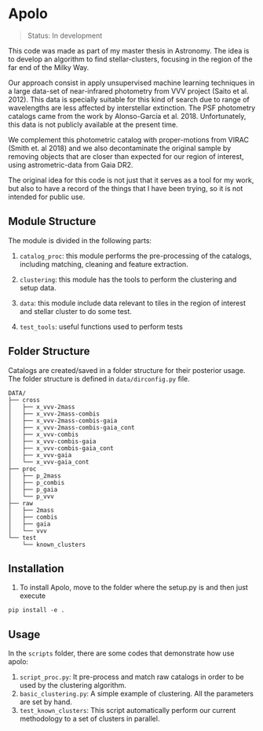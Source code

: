 Apolo
=====

> Status: In development 

This code was made as part of my master thesis in Astronomy. The idea is
to develop an algorithm to find stellar-clusters, focusing in the region of
the far end of the Milky Way.

Our approach consist in apply unsupervised machine learning techniques in a large
data-set of near-infrared photometry from VVV project (Saito et al. 2012). 
This data is specially suitable for this kind
of search due to range of wavelengths are less affected by interstellar extinction.
The PSF photometry catalogs came from the work by Alonso-García et al. 2018. Unfortunately,
this data is not publicly available at the present time. 

We complement this photometric 
catalog with proper-motions from VIRAC (Smith et. al 2018) and 
we also decontaminate the original sample by removing objects that are closer than expected
for our region of interest, using astrometric-data from Gaia DR2.

The original idea for this code is not just that it serves as a tool for my work, but also
to have a record of the things that I have been trying, so it is not intended for public use.
 

Module Structure
----------------

The module is divided in the following parts:

 1. `catalog_proc`: this module performs the pre-processing of the catalogs,  including matching,
  cleaning and feature extraction.
 
 2. `clustering`: this module has the tools to perform the clustering and setup data.
 
 3. `data`: this module include data relevant to tiles in the region of interest and stellar cluster to do some test.
 
 4. `test_tools`: useful functions used to perform tests


Folder Structure
----------------

Catalogs are created/saved in a folder structure for their posterior usage. The folder structure is
defined in `data/dirconfig.py` file. 

```
DATA/
├── cross
│   ├── x_vvv-2mass
│   ├── x_vvv-2mass-combis
│   ├── x_vvv-2mass-combis-gaia
│   ├── x_vvv-2mass-combis-gaia_cont
│   ├── x_vvv-combis
│   ├── x_vvv-combis-gaia
│   ├── x_vvv-combis-gaia_cont
│   ├── x_vvv-gaia
│   └── x_vvv-gaia_cont
├── proc
│   ├── p_2mass
│   ├── p_combis
│   ├── p_gaia
│   └── p_vvv
├── raw
│   ├── 2mass
│   ├── combis
│   ├── gaia
│   └── vvv
└── test
    └── known_clusters

```

Installation
------------

1. To install Apolo, move to the folder where the setup.py is and then just execute

```
pip install -e .
```

Usage
-----

In the `scripts` folder, there are some codes that demonstrate how use apolo:

1. `script_proc.py`: It pre-process and match raw catalogs in order to be used by the clustering algorithm.
2. `basic_clustering.py`: A simple example of clustering. All the parameters are set by hand.
3. `test_known_clusters`: This script automatically perform our current methodology to a set of clusters in parallel.



